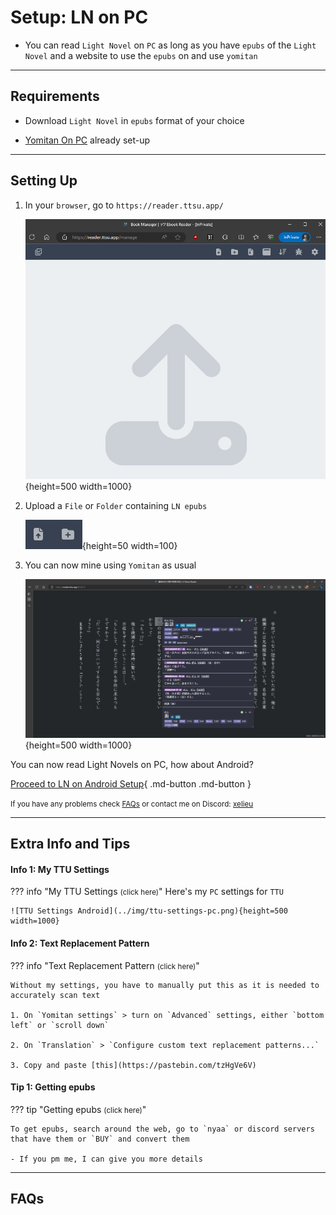 # Setup: LN on PC

- You can read `Light Novel` on `PC` as long as you have `epubs` of the `Light Novel` and a website to use the `epubs` on and use `yomitan`

---

## Requirements

- Download `Light Novel` in `epubs` format of your choice

- [Yomitan On PC](https://xelieu.github.io/jp-lazy-guide/setupYomitanOnPC/) already set-up

---

## Setting Up

1. In your `browser`, go to `https://reader.ttsu.app/`

    ![TTU Reader](../img/ttu-reader.png){height=500 width=1000}

2. Upload a `File` or `Folder` containing `LN epubs`

    ![TTU Upload](../img/ttu-upload.png){height=50 width=100}

3. You can now mine using `Yomitan` as usual

    ![TTU Reader PC](../img/ttu-reader-pc.png){height=500 width=1000}

You can now read Light Novels on PC, how about Android?

[Proceed to LN on Android Setup](setupLnOnAndroid.md){ .md-button .md-button }

<small>If you have any problems check [FAQs](https://xelieu.github.io/jp-lazy-guide/setupLnOnPC/#faqs) or contact me on Discord: [xelieu](https://www.discordapp.com/users/719459399168426054)</small>

---

## Extra Info and Tips

#### Info 1: My TTU Settings

??? info "My TTU Settings <small>(click here)</small>"
    Here's my `PC` settings for `TTU`

    ![TTU Settings Android](../img/ttu-settings-pc.png){height=500 width=1000}

#### Info 2: Text Replacement Pattern

??? info "Text Replacement Pattern <small>(click here)</small>"

    Without my settings, you have to manually put this as it is needed to accurately scan text

    1. On `Yomitan settings` > turn on `Advanced` settings, either `bottom left` or `scroll down`

    2. On `Translation` > `Configure custom text replacement patterns...`

    3. Copy and paste [this](https://pastebin.com/tzHgVe6V)

#### Tip 1: Getting epubs

??? tip "Getting epubs <small>(click here)</small>"

    To get epubs, search around the web, go to `nyaa` or discord servers that have them or `BUY` and convert them

    - If you pm me, I can give you more details

---

## FAQs